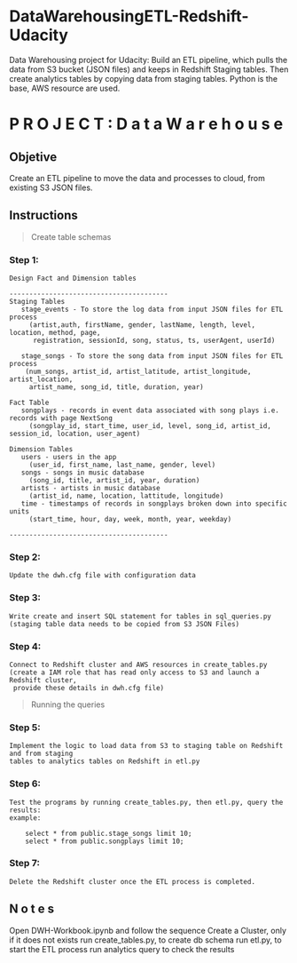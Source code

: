# DataWarehousingETL-Redshift-Udacity
Data Warehousing project for Udacity: Build an ETL pipeline, which pulls the data from S3 bucket (JSON files) and keeps in Redshift Staging tables. Then create analytics tables by copying data from staging tables. Python is the base, AWS resource are used.


# P R O J E C T : D a t a W a r e h o u s e

## Objetive

   Create an ETL pipeline to move the data and processes to cloud, from existing S3 JSON files.
   
   
## Instructions

> Create table schemas

  ### Step 1:
    Design Fact and Dimension tables
    
    ----------------------------------------
    Staging Tables
       stage_events - To store the log data from input JSON files for ETL process
         (artist,auth, firstName, gender, lastName, length, level, location, method, page,
          registration, sessionId, song, status, ts, userAgent, userId)
          
       stage_songs - To store the song data from input JSON files for ETL process
        (num_songs, artist_id, artist_latitude, artist_longitude, artist_location,
         artist_name, song_id, title, duration, year)
    
    Fact Table
       songplays - records in event data associated with song plays i.e. records with page NextSong
         (songplay_id, start_time, user_id, level, song_id, artist_id, session_id, location, user_agent)

    Dimension Tables
       users - users in the app
         (user_id, first_name, last_name, gender, level)
       songs - songs in music database
         (song_id, title, artist_id, year, duration)
       artists - artists in music database
         (artist_id, name, location, lattitude, longitude)
       time - timestamps of records in songplays broken down into specific units
         (start_time, hour, day, week, month, year, weekday)
         
    ----------------------------------------
  
  ### Step 2:
    Update the dwh.cfg file with configuration data
       

  ### Step 3:
    Write create and insert SQL statement for tables in sql_queries.py
    (staging table data needs to be copied from S3 JSON Files)
    
  ### Step 4:
    Connect to Redshift cluster and AWS resources in create_tables.py
    (create a IAM role that has read only access to S3 and launch a Redshift cluster,
     provide these details in dwh.cfg file)

> Running the queries     

  ### Step 5:
    Implement the logic to load data from S3 to staging table on Redshift and from staging 
    tables to analytics tables on Redshift in etl.py

  ### Step 6:
    Test the programs by running create_tables.py, then etl.py, query the results:
    example:
        
        select * from public.stage_songs limit 10;
        select * from public.songplays limit 10;         
    
  ### Step 7:
    Delete the Redshift cluster once the ETL process is completed.
    
## N o t e s 

Open DWH-Workbook.ipynb and follow the sequence 
Create a Cluster, only if it does not exists
run create_tables.py, to create db schema
run etl.py, to start the ETL process
run analytics query to check the results 

